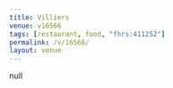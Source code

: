 ```yaml
---
title: Villiers
venue: v16566
tags: [restaurant, food, "fhrs:411252"]
permalink: /v/16566/
layout: venue
---
```

null